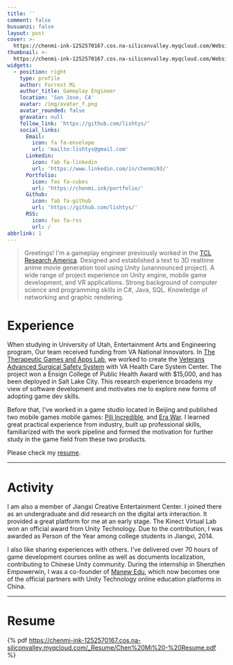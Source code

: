 ```yaml
---
title: ''
comment: false
busuanzi: false
layout: post
cover: >-
  https://chenmi-ink-1252570167.cos.na-siliconvalley.myqcloud.com/Website/Profile/Profile_Banner.JPG
thumbnail: >-
  https://chenmi-ink-1252570167.cos.na-siliconvalley.myqcloud.com/Website/Profile/Profile_Banner.JPG
widgets:
  - position: right
    type: profile
    author: Forrest Mi
    author_title: Gameplay Engineer
    location: 'San Jose, CA'
    avatar: /img/avatar_f.png
    avatar_rounded: false
    gravatar: null
    follow_link: 'https://github.com/lishtys/'
    social_links:
      Email:
        icon: fa fa-envelope
        url: 'mailto:lishtys@gmail.com'
      Linkedin:
        icon: fab fa-linkedin
        url: 'https://www.linkedin.com/in/chenmi93/'
      Portfolio:
        icon: fas fa-cubes
        url: 'https://chenmi.ink/portfolio/'
      Github:
        icon: fab fa-github
        url: 'https://github.com/lishtys/'
      RSS:
        icon: fas fa-rss
        url: /
abbrlink: 1
---
```


> Greetings! I'm a gameplay engineer previously worked in the [TCL Research America](https://www.tcl.com/us/en). Designed and established a text to 3D realtime anime movie generation tool using Unity (unannounced project). A wide range of project experience on Unity engine, mobile game development, and VR applications. Strong background of computer science and programming skills in C#, Java, SQL. Knowledge of networking and graphic rendering.    	     


# Experience

When studying  in University of Utah, Entertainment Arts and Engineering program, Our team received funding from VA National Innovators. In [The Therapeutic Games and Apps Lab](https://library.med.utah.edu/synapse/gapp/), we worked to create the [ Veterans Advanced Surgical Safety System](https://chenmi.ink/portfolio/Surgery_Checklist.html) with VA Health Care System Center. The project won a Ensign College of Public Health Award with $15,000, and has been deployed in Salt Lake City. This research experience broadens my view of software development and motivates me to explore new forms of adopting game dev skills.

Before that, I've worked in a game studio located in Beijing and published two mobile games mobile games: [Pili Incredible](https://chenmi.ink/portfolio/Pili_Incredible.html), and [Era War](https://chenmi.ink/portfolio/Era_War.html). I learned great practical experience from industry, built up professional skills, familiarized with the work pipeline and formed the motivation for further study in the game field from these two products.


Please check my [resume](https://chenmi-ink-1252570167.cos.na-siliconvalley.myqcloud.com/_Resume/Chen%20Mi%20-%20Resume.pdf).

---

# Activity

I am also a member of Jiangxi Creative Entertainment Center. I joined there as an undergraduate and did research on the digital arts interaction. It provided a great platform for me at an early stage. The  Kinect Virtual Lab won an official award from Unity Technology. Due to the contribution, I was awarded as Person of the Year among college students in Jiangxi, 2014.


I also like sharing experiences with others. I've delivered over 70 hours of game development courses online as well as documents localization, contributing to Chinese Unity community. During the internship in Shenzhen Empowerwin, I was a co-founder of [Manew Edu](http://edu.manew.com/), which now becomes one of the official partners with Unity Technology online education platforms in China.


---
# Resume

{% pdf https://chenmi-ink-1252570167.cos.na-siliconvalley.myqcloud.com/_Resume/Chen%20Mi%20-%20Resume.pdf %}

